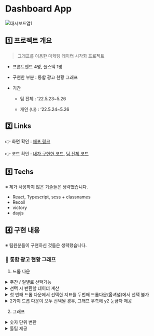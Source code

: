 # Dashboard App
![대시보드앱1](https://github.com/katej927/Algorithm/assets/69146527/cbaad542-52cc-40f5-b37f-e2dd2ed87e9c)

## 1️⃣ 프로젝트 개요



> 그래프를 이용한 마케팅 데이터 시각화 프로젝트
> 

- 프론트엔드 4명, 풀스택 1명

- 구현한 부분 : 통합 광고 현황 그래프
- 기간
    - 팀 전체 : ‘22.5.23~5.26

    - 개인 (나) : ‘22.5.24~5.26

## 2️⃣ Links



👉 화면 확인 : [배포 링크](https://dashboard-app-1a.netlify.app/)

👉 코드 확인 : [내가 구현한 코드](https://github.com/katej927/dashboard-app/tree/main/src/routes/dashboard/integratedAd/graphTwoTypes), [팀 전체 코드](https://github.com/katej927/dashboard-app)

## 3️⃣ Techs



※ 제가 사용하지 않은 기술들은 생략했습니다.

- React, Typescript, scss + classnames
- Recoil
- victory
- dayjs

## 4️⃣ 구현 내용



※ 팀원분들이 구현하신 것들은 생략했습니다.

### 🔸 **통합 광고 현황 그래프**
1. 드롭 다운

<details>
  <summary>주간 / 일별로 선택가능</summary>

  - 주간
      - UI
          
          ![대시보드앱5](https://github.com/katej927/Algorithm/assets/69146527/26bf14e5-364e-4d51-be83-aedcc578bcb9)

          
      - 구현 방법
          
          > 동일 주차의 평균을 구하여 주차 별로 반환
          > 
  
          1. 선택한 날짜들이 해당하는 월의 주차(n월 n주)를 구함
  
          2. 동일한 주에 해당하는 날짜들의 갯수를 구하고 데이터는 모두 더한 후 `해당 주차의 데이터 총합/해당 주차의 날짜 총 갯수`를 반환하여 주차별 평균을 반환
          - 코드
              
              `./src/routes/dashboard/integratedAd/graphTwoTypes/_shared/utils.ts`
              
              ```tsx
              const getWeekNumber = (cur: string) => {
                const currentDate = dayjs(cur).date();
                const weekDay = dayjs(cur).startOf('month').day();
                const weekNum = Math.trunc((weekDay - 1 + currentDate) / 7) + 1;
                return `${dayjs(cur).month() + 1}월 ${weekNum}주`;
              };
              
              const convertWeeklyData = (integratedAdInfo: IDay[], btnOption: Btn) => {
                let arrIndex = 0;
                let daysInWeek = 0;
                return integratedAdInfo?.reduce(
                  (acc, cur, i, src) => {
                    const accX = getWeekNumber(acc[arrIndex].x);
                    const curX = getWeekNumber(cur.date);
                    const btnValue = Array.isArray(btnOption) ? (cur[btnOption[0]] * cur[btnOption[1]]) / 100 : cur[btnOption];
              
                    if (i === 0) return acc;
              
                    daysInWeek += 1;
              
                    if (accX === curX) {
                      acc[arrIndex] =
                        i === src.length - 1
                          ? { x: accX, y: Math.round((acc[arrIndex].y + btnValue) / (daysInWeek += 1)) }
                          : { x: cur.date, y: acc[arrIndex].y + btnValue };
                      return acc;
                    }
              
                    acc[arrIndex] = { x: accX, y: Math.round(acc[arrIndex].y / daysInWeek) };
              
                    daysInWeek = 0;
                    arrIndex += 1;
                    acc[arrIndex] = { x: cur.date, y: btnValue };
                    return acc;
                  },
                  [
                    {
                      x: integratedAdInfo[0].date,
                      y: Math.round(
                        Array.isArray(btnOption)
                          ? (integratedAdInfo[0][btnOption[0]] + integratedAdInfo[0][btnOption[1]]) / 100
                          : integratedAdInfo[0][btnOption]
                      ),
                    },
                  ]
                );
              };
              ```

      - 선택이 불가능한 경우
          
          > 7일 이하의 기간을 선택했을 경우
          > 
  
          7일 이하의 기간 선택 시, 기간을 선택하는 드롭다운을 비활성화 시켜 주간 선택 불가
          
  - 일별
      - UI
          
          ![대시보드앱6](https://github.com/katej927/Algorithm/assets/69146527/43f30cb0-30f2-4f14-bbc6-13f27c380327)

          
      - 선택한 기간의 모든 데이터를 일별로 보여준다.
      - x축의 눈금 갯수

          기본적으로 눈금의 갯수(`tickCount`)를 7로 설정하여 보여지는 눈금 갯수에 통일성을 줌.
          
      - 코드
          
          `./src/routes/dashboard/integratedAd/graphTwoTypes/_shared/utils.ts`
          
          ```tsx
          const convertDailyData = (integratedAdInfo: IDay[], btn: Btn) =>
            integratedAdInfo?.map((day) => {
              return { x: day.date, y: Math.round(Array.isArray(btn) ? (day[btn[0]] * day[btn[1]]) / 100 : day[btn]) };
            });
          ```

</details>
<details>
  <summary>선택 시 반환할 데이터 계산</summary>

  - UI
    
    ![대시보드앱7](https://github.com/katej927/Algorithm/assets/69146527/aab992c7-812f-4733-aafd-196bff04c570)

    
  - 가공하는 데이터
      - 단위 값 (%, 원, 회)
  
      - 그래프에 보여줄 데이터 배열
      - y축 값 (y값 중의 최대값) 등
  - 코드
    
    `./src/routes/dashboard/integratedAd/graphTwoTypes/_shared/utils.ts`
    
    ```tsx
    const formatReturnData = (unitVal: string, integratedAdInfo: IDay[], btn: Btn, periodOption: PeriodOptions) => {
      const formatedData =
        periodOption === '일간' ? convertDailyData(integratedAdInfo, btn) : convertWeeklyData(integratedAdInfo, btn);
      return {
        unit: unitVal,
        formatedData,
        maxValue: formatedData && Math.max(...formatedData.map((obj: IFormatedData) => obj.y)),
      };
    };
    
    export const convertData = (integratedAdInfo: IDay[], btnOption: PrimaryOptions, periodOption: PeriodOptions) => {
      if (btnOption === 'ROAS') return formatReturnData('%', integratedAdInfo, 'roas', periodOption);
      if (btnOption === '광고비') return formatReturnData('원', integratedAdInfo, 'cost', periodOption);
      if (btnOption === '클릭 수') return formatReturnData('회', integratedAdInfo, 'click', periodOption);
      if (btnOption === '노출 수') return formatReturnData('회', integratedAdInfo, 'imp', periodOption);
      if (btnOption === '매출') return formatReturnData('원', integratedAdInfo, 'convValue', periodOption);
      if (btnOption === '전환 수') return formatReturnData('회', integratedAdInfo, ['cvr', 'click'], periodOption);
      return undefined;
    };
    ```

</details>

<details>
  <summary>첫 번째 드롭 다운에서 선택한 지표를 두번째 드롭다운(옵셔널)에서 선택 불가</summary>

  - UI
    
   <p align='center'>
<img src="https://github.com/katej927/Algorithm/assets/69146527/bc6038f3-3de1-4714-97dc-e543a890f156" width="300"></img>
<p>

    
  - 구현 이유
    
    1번째, 2번째 드롭 다운의 옵션들이 같기 때문에 서로 다른 옵션을 선택하도록 설정함.
    
  - 구현 방법
    
    `filter` 메소드 활용
    
  - 코드
    
    `./src/routes/dashboard/integratedAd/graphTwoTypes/_shared/utils.ts`
    
    ```tsx
    export const filterGraphOpt = (otherOpt: PrimaryOptions) => PRIMARY_OPTIONS.filter((option) => option !== otherOpt);
    
    export const filterPeriodOpt = (preiod: IPeriod) => {
      const { startDate, endDate } = preiod;
      const start = dayjs(startDate);
      const periodDiff = start.diff(endDate, 'd');
      return Math.abs(periodDiff) > 6 ? ['일간', '주간'] : ['일간'];
    };
    ```

</details>
<details>
  <summary>2가지 드롭 다운이 모두 선택될 경우, 그래프 우측에 y2 눈금자 제공</summary>

  - UI
    
    ![대시보드앱9](https://github.com/katej927/Algorithm/assets/69146527/54ee00ad-66a0-4e35-a85c-41b3ba0ce7a5)

    
  - 구현 이유
    
    2가지의 데이터를 선택했기 때문에 2가지의 y축 눈금으로 데이터를 수치화해서 정보를 보여준다.
    
  - 구현 방법
    
    y2축에 할당할 축(`VictoryAxis`)와 선(`VictoryLine` )을 key로 연결
    
  - 코드
    
    `./src/routes/dashboard/integratedAd/graphTwoTypes/index.tsx`
    
    ```tsx
    				(생략)
    				{secondOption !== '없음' && (
              <VictoryAxis
                dependentAxis
                key={secondOption}
                offsetX={960}
                tickFormat={(t) => {
                  return `${convertNumToUnit(t * (max2ndOption ?? 1) * 2)}${unit2ndOption}`;
                }}
                tickLabelComponent={<VictoryLabel verticalAnchor='start' textAnchor='start' {...properties.label2} />}
                {...properties.xAxis}
              />
            )}
    				(생략)
            {!isLoading && secondOption !== '없음' && (
              <VictoryLine
                key={secondOption}
                data={data2ndOption}
                y={(datum) => datum.y / ((max2ndOption ?? 1) * 2)}
                {...properties.line2}
              />
            )}
    				(생략)
    ```

</details>



2. 그래프

<details>
<summary>숫자 단위 변환</summary>

- UI
            
<p align='center'>
<img src="https://github.com/katej927/Algorithm/assets/69146527/442087f9-f709-49c1-a4ef-15638084b60f" width="180"></img>
<p>

- 값이 1만 이하일 경우

    반올림으로 소수점 제거 후, 천 단위마다 콤마(`,`) 형성
            
- 값이 1만~1조 일 경우
            
    한글 단위로 변환 (ex. 5백만원)
            
- 코드
            
   ```tsx
    export const convertNumToUnit = (num: number) => {
      if (num < 10000) {
        return Math.round(num)
          .toString()
          .replace(/\B(?=(\d{3})+(?!\d))/g, ',');
      }
    
      const transUnit = [
        { value: 1e12, symbol: '조' },
        { value: 1e11, symbol: '천억' },
        { value: 1e10, symbol: '백억' },
        { value: 1e9, symbol: '십억' },
        { value: 1e8, symbol: '억' },
        { value: 1e7, symbol: '천만' },
        { value: 1e6, symbol: '백만' },
        { value: 1e5, symbol: '십만' },
        { value: 1e4, symbol: '만' },
        { value: 1e3, symbol: '천' },
      ];
      let i;
      for (i = 0; i < transUnit.length; i += 1) {
        if (num >= transUnit[i].value) {
          return (num / transUnit[i].value).toFixed(1).replace(/\.?0+$/, '') + transUnit[i].symbol;
        }
      }
      return num;
    };
   ```
</details>

<details>
<summary>툴팁 제공</summary>

> 그래프의 선을 hover하면 툴팁 확인 가능

- UI
            
    ![대시보드앱4](https://github.com/katej927/Algorithm/assets/69146527/fe439e16-e908-4694-8fd4-f9c5e25b2b49)

</details>
